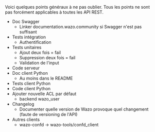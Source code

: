 Voici quelques points généraux à ne pas oublier. Tous les points ne sont pas forcément applicables à toutes les API REST.

- Doc Swagger
  - Linker documentation.wazo.community si Swagger n'est pas suffisant
- Tests intégration
  - Authentification
- Tests unitaires
  - Ajout deux fois = fail
  - Suppression deux fois = fail
  - Validation de l'input
- Code serveur
- Doc client Python
  - Au moins dans le README
- Tests client Python
- Code client Python
- Ajouter nouvelle ACL par défaut
  -  backend wazo_user
- Changelog
  - Documenter quelle version de Wazo provoque quel changement (faute de versioning de l'API)
- Autres clients
  - wazo-confd -\> wazo-tools/confd\_client
